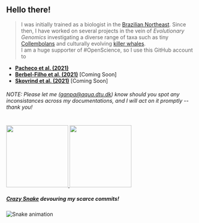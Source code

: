 
## Hello there!

> I was initially trained as a biologist in the [Brazilian Northeast](https://en.wikipedia.org/wiki/Northeast_Region,_Brazil). Since then, I have worked on several projects in the vein of _Evolutionary Genomics_ investigating a diverse range of taxa such as tiny [Collembolans](https://onlinelibrary.wiley.com/doi/abs/10.1111/zsc.12377) and culturally evolving [killer whales](https://onlinelibrary.wiley.com/doi/abs/10.1111/mec.15099).  
> I am a huge supporter of #OpenScience, so I use this GitHub account to 

* [**Pacheco et al. (2021)**](https://github.com/layka-pacheco/FeralPigeonGenomics)
* [**Berbel-Filho et al. (2021)**](https://github.com/layka-pacheco/KryptolebiasGenomics) [Coming Soon]
* [**Skovrind et al. (2021)**](https://github.com/layka-pacheco/PerchGenomics) [Coming Soon]

###### NOTE: Please let me (ganpa@aqua.dtu.dk) know should you spot any inconsistances across my documentations, and I will act on it promptly -- thank you!
#

 <div>
  <a href="https://github.com/layka-pacheco">
  <img height="165em" src="https://github-readme-stats.vercel.app/api?username=layka-pacheco&show_icons=true&theme=dracula&include_all_commits=true&count_private=true"/>
  <img height="165em" src="https://github-readme-stats.vercel.app/api/top-langs/?username=layka-pacheco&layout=compact&langs_count=7&theme=dracula"/>
</div>

##### [Crazy Snake](https://github.com/Platane/snk) devouring my _scarce_ commits!
![Snake animation](https://github.com/layka-pacheco/layka-pacheco/blob/output/github-contribution-grid-snake.svg)

